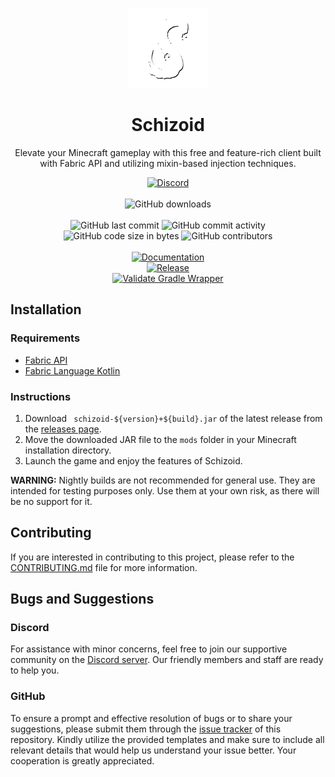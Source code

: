<p align="center">
    <img height="128" src=".idea/icon.png" alt="Icon of Schizoid">
</p>

<h1 align="center">Schizoid</h1>

<p align="center">Elevate your Minecraft gameplay with this free and feature-rich client built with Fabric API and utilizing mixin-based injection techniques.</p>

<div align="center">
    <a href="https://lyzev.github.io/discord"><img src="https://img.shields.io/discord/610120595765723137?logo=discord" alt="Discord"/></a>
    <br><br>
    <img src="https://img.shields.io/github/downloads/Lyzev/Schizoid/total" alt="GitHub downloads"/>
    <br><br>
    <img src="https://img.shields.io/github/last-commit/Lyzev/Schizoid" alt="GitHub last commit"/>
    <img src="https://img.shields.io/github/commit-activity/w/Lyzev/Schizoid" alt="GitHub commit activity"/>
    <br>
    <img src="https://img.shields.io/github/languages/code-size/Lyzev/Schizoid" alt="GitHub code size in bytes"/>
    <img src="https://img.shields.io/github/contributors/Lyzev/Schizoid" alt="GitHub contributors"/>
    <br><br>
    <a href="https://github.com/Lyzev/Schizoid/actions/workflows/documentation.yml"><img src="https://github.com/Lyzev/Schizoid/actions/workflows/documentation.yml/badge.svg" alt="Documentation"/></a>
    <br>
    <a href="https://github.com/Lyzev/Schizoid/actions/workflows/release.yml"><img src="https://github.com/Lyzev/Schizoid/actions/workflows/release.yml/badge.svg" alt="Release"/></a>
    <br>    
    <a href="https://github.com/Lyzev/Schizoid/actions/workflows/gradle-wrapper-validation.yml"><img src="https://github.com/Lyzev/Schizoid/actions/workflows/gradle-wrapper-validation.yml/badge.svg" alt="Validate Gradle Wrapper"/></a>
</div>

## Installation

### Requirements

- [Fabric API](https://modrinth.com/mod/fabric-api)
- [Fabric Language Kotlin](https://modrinth.com/mod/fabric-language-kotlin)

### Instructions

1. Download ` schizoid-${version}+${build}.jar` of the latest release from the [releases page](https://github.com/Lyzev/Schizoid/releases/latest).
2. Move the downloaded JAR file to the `mods` folder in your Minecraft installation directory.
3. Launch the game and enjoy the features of Schizoid.

**WARNING:** Nightly builds are not recommended for general use. They are intended for testing purposes only. Use them
at your own risk, as there will be no support for it.

## Contributing

If you are interested in contributing to this project, please refer to the [CONTRIBUTING.md](CONTRIBUTING.md) file for
more information.

## Bugs and Suggestions

### Discord

For assistance with minor concerns, feel free to join our supportive community on
the [Discord server](https://lyzev.github.io/discord). Our friendly members and staff are ready to help you.

### GitHub

To ensure a prompt and effective resolution of bugs or to share your suggestions, please submit them through
the [issue tracker](https://github.com/Lyzev/Schizoid/issues) of this repository. Kindly utilize the provided templates
and make sure to include all relevant details that would help us understand your issue better. Your cooperation is
greatly appreciated.
